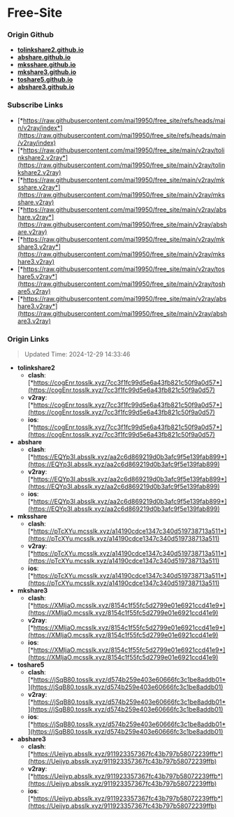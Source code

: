 # Free-Site

### Origin Github

- [**tolinkshare2.github.io**](https://github.com/tolinkshare2/tolinkshare2.github.io)
- [**abshare.github.io**](https://github.com/abshare/abshare.github.io)
- [**mksshare.github.io**](https://github.com/mksshare/mksshare.github.io)
- [**mkshare3.github.io**](https://github.com/mkshare3/mkshare3.github.io)
- [**toshare5.github.io**](https://github.com/toshare5/toshare5.github.io)
- [**abshare3.github.io**](https://github.com/abshare3/abshare3.github.io)

### Subscribe Links

- [*https://raw.githubusercontent.com/mai19950/free_site/refs/heads/main/v2ray/index*](https://raw.githubusercontent.com/mai19950/free_site/refs/heads/main/v2ray/index)
- [*https://raw.githubusercontent.com/mai19950/free_site/main/v2ray/tolinkshare2.v2ray*](https://raw.githubusercontent.com/mai19950/free_site/main/v2ray/tolinkshare2.v2ray)
- [*https://raw.githubusercontent.com/mai19950/free_site/main/v2ray/mksshare.v2ray*](https://raw.githubusercontent.com/mai19950/free_site/main/v2ray/mksshare.v2ray)
- [*https://raw.githubusercontent.com/mai19950/free_site/main/v2ray/abshare.v2ray*](https://raw.githubusercontent.com/mai19950/free_site/main/v2ray/abshare.v2ray)
- [*https://raw.githubusercontent.com/mai19950/free_site/main/v2ray/mkshare3.v2ray*](https://raw.githubusercontent.com/mai19950/free_site/main/v2ray/mkshare3.v2ray)
- [*https://raw.githubusercontent.com/mai19950/free_site/main/v2ray/toshare5.v2ray*](https://raw.githubusercontent.com/mai19950/free_site/main/v2ray/toshare5.v2ray)
- [*https://raw.githubusercontent.com/mai19950/free_site/main/v2ray/abshare3.v2ray*](https://raw.githubusercontent.com/mai19950/free_site/main/v2ray/abshare3.v2ray)

### Origin Links

> Updated Time: 2024-12-29 14:33:46

- **tolinkshare2**
  - **clash**: [*https://cogEnr.tosslk.xyz/7cc3f1fc99d5e6a43fb821c50f9a0d57*](https://cogEnr.tosslk.xyz/7cc3f1fc99d5e6a43fb821c50f9a0d57)
  - **v2ray**: [*https://cogEnr.tosslk.xyz/7cc3f1fc99d5e6a43fb821c50f9a0d57*](https://cogEnr.tosslk.xyz/7cc3f1fc99d5e6a43fb821c50f9a0d57)
  - **ios**: [*https://cogEnr.tosslk.xyz/7cc3f1fc99d5e6a43fb821c50f9a0d57*](https://cogEnr.tosslk.xyz/7cc3f1fc99d5e6a43fb821c50f9a0d57)
- **abshare**
  - **clash**: [*https://EQYp3I.absslk.xyz/aa2c6d869219d0b3afc9f5e139fab899*](https://EQYp3I.absslk.xyz/aa2c6d869219d0b3afc9f5e139fab899)
  - **v2ray**: [*https://EQYp3I.absslk.xyz/aa2c6d869219d0b3afc9f5e139fab899*](https://EQYp3I.absslk.xyz/aa2c6d869219d0b3afc9f5e139fab899)
  - **ios**: [*https://EQYp3I.absslk.xyz/aa2c6d869219d0b3afc9f5e139fab899*](https://EQYp3I.absslk.xyz/aa2c6d869219d0b3afc9f5e139fab899)
- **mksshare**
  - **clash**: [*https://pTcXYu.mcsslk.xyz/a14190cdce1347c340d519738713a511*](https://pTcXYu.mcsslk.xyz/a14190cdce1347c340d519738713a511)
  - **v2ray**: [*https://pTcXYu.mcsslk.xyz/a14190cdce1347c340d519738713a511*](https://pTcXYu.mcsslk.xyz/a14190cdce1347c340d519738713a511)
  - **ios**: [*https://pTcXYu.mcsslk.xyz/a14190cdce1347c340d519738713a511*](https://pTcXYu.mcsslk.xyz/a14190cdce1347c340d519738713a511)
- **mkshare3**
  - **clash**: [*https://XMljaO.mcsslk.xyz/8154c1f55fc5d2799e01e6921ccd41e9*](https://XMljaO.mcsslk.xyz/8154c1f55fc5d2799e01e6921ccd41e9)
  - **v2ray**: [*https://XMljaO.mcsslk.xyz/8154c1f55fc5d2799e01e6921ccd41e9*](https://XMljaO.mcsslk.xyz/8154c1f55fc5d2799e01e6921ccd41e9)
  - **ios**: [*https://XMljaO.mcsslk.xyz/8154c1f55fc5d2799e01e6921ccd41e9*](https://XMljaO.mcsslk.xyz/8154c1f55fc5d2799e01e6921ccd41e9)
- **toshare5**
  - **clash**: [*https://jSqB80.tosslk.xyz/d574b259e403e60666fc3c1be8addb01*](https://jSqB80.tosslk.xyz/d574b259e403e60666fc3c1be8addb01)
  - **v2ray**: [*https://jSqB80.tosslk.xyz/d574b259e403e60666fc3c1be8addb01*](https://jSqB80.tosslk.xyz/d574b259e403e60666fc3c1be8addb01)
  - **ios**: [*https://jSqB80.tosslk.xyz/d574b259e403e60666fc3c1be8addb01*](https://jSqB80.tosslk.xyz/d574b259e403e60666fc3c1be8addb01)
- **abshare3**
  - **clash**: [*https://Ueijyp.absslk.xyz/911923357367fc43b797b58072239ffb*](https://Ueijyp.absslk.xyz/911923357367fc43b797b58072239ffb)
  - **v2ray**: [*https://Ueijyp.absslk.xyz/911923357367fc43b797b58072239ffb*](https://Ueijyp.absslk.xyz/911923357367fc43b797b58072239ffb)
  - **ios**: [*https://Ueijyp.absslk.xyz/911923357367fc43b797b58072239ffb*](https://Ueijyp.absslk.xyz/911923357367fc43b797b58072239ffb)
